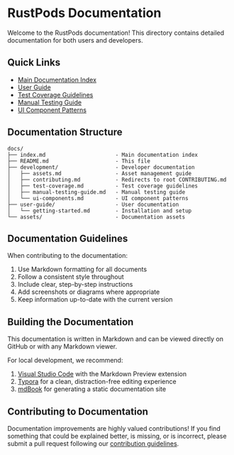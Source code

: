 # RustPods Documentation

Welcome to the RustPods documentation! This directory contains detailed documentation for both users and developers.

## Quick Links

- [Main Documentation Index](index.md)
- [User Guide](user-guide/getting-started.md)
- [Test Coverage Guidelines](development/test-coverage.md)
- [Manual Testing Guide](development/manual-testing-guide.md)
- [UI Component Patterns](development/ui-components.md)

## Documentation Structure

```
docs/
├── index.md                      - Main documentation index
├── README.md                     - This file
├── development/                  - Developer documentation
│   ├── assets.md                 - Asset management guide
│   ├── contributing.md           - Redirects to root CONTRIBUTING.md
│   ├── test-coverage.md          - Test coverage guidelines
│   ├── manual-testing-guide.md   - Manual testing guide
│   └── ui-components.md          - UI component patterns
├── user-guide/                   - User documentation
│   └── getting-started.md        - Installation and setup
└── assets/                       - Documentation assets
```

## Documentation Guidelines

When contributing to the documentation:

1. Use Markdown formatting for all documents
2. Follow a consistent style throughout
3. Include clear, step-by-step instructions
4. Add screenshots or diagrams where appropriate
5. Keep information up-to-date with the current version

## Building the Documentation

This documentation is written in Markdown and can be viewed directly on GitHub or with any Markdown viewer.

For local development, we recommend:

1. [Visual Studio Code](https://code.visualstudio.com/) with the Markdown Preview extension
2. [Typora](https://typora.io/) for a clean, distraction-free editing experience
3. [mdBook](https://rust-lang.github.io/mdBook/) for generating a static documentation site

## Contributing to Documentation

Documentation improvements are highly valued contributions! If you find something that could be explained better, is missing, or is incorrect, please submit a pull request following our [contribution guidelines](../CONTRIBUTING.md). 